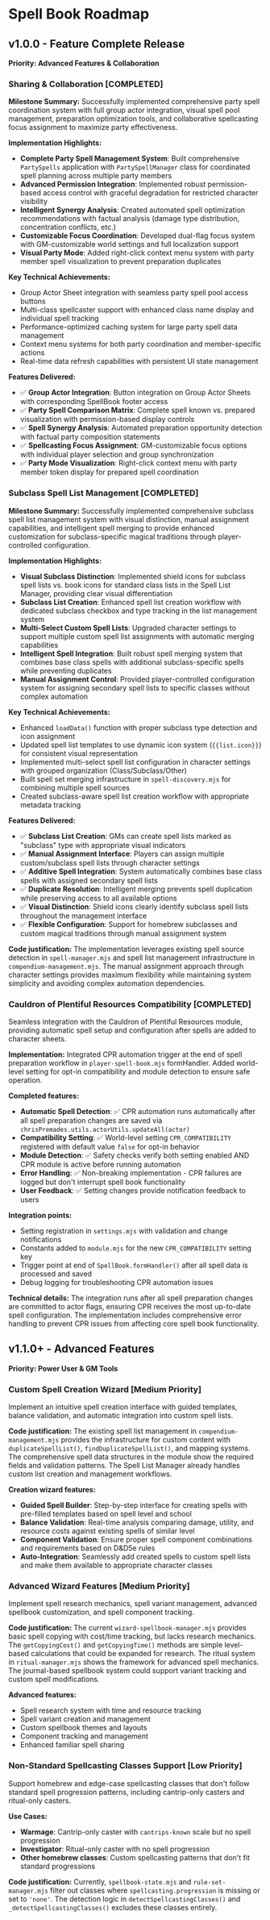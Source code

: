 # Spell Book Roadmap

## v1.0.0 - Feature Complete Release

**Priority: Advanced Features & Collaboration**

### **Sharing & Collaboration [COMPLETED]**

**Milestone Summary:** Successfully implemented comprehensive party spell coordination system with full group actor integration, visual spell pool management, preparation optimization tools, and collaborative spellcasting focus assignment to maximize party effectiveness.

**Implementation Highlights:**

- **Complete Party Spell Management System**: Built comprehensive `PartySpells` application with `PartySpellManager` class for coordinated spell planning across multiple party members
- **Advanced Permission Integration**: Implemented robust permission-based access control with graceful degradation for restricted character visibility
- **Intelligent Synergy Analysis**: Created automated spell optimization recommendations with factual analysis (damage type distribution, concentration conflicts, etc.)
- **Customizable Focus Coordination**: Developed dual-flag focus system with GM-customizable world settings and full localization support
- **Visual Party Mode**: Added right-click context menu system with party member spell visualization to prevent preparation duplicates

**Key Technical Achievements:**

- Group Actor Sheet integration with seamless party spell pool access buttons
- Multi-class spellcaster support with enhanced class name display and individual spell tracking
- Performance-optimized caching system for large party spell data management
- Context menu systems for both party coordination and member-specific actions
- Real-time data refresh capabilities with persistent UI state management

**Features Delivered:**

- ✅ **Group Actor Integration**: Button integration on Group Actor Sheets with corresponding SpellBook footer access
- ✅ **Party Spell Comparison Matrix**: Complete spell known vs. prepared visualization with permission-based display controls
- ✅ **Spell Synergy Analysis**: Automated preparation opportunity detection with factual party composition statements
- ✅ **Spellcasting Focus Assignment**: GM-customizable focus options with individual player selection and group synchronization
- ✅ **Party Mode Visualization**: Right-click context menu with party member token display for prepared spell coordination

### **Subclass Spell List Management [COMPLETED]**

**Milestone Summary:** Successfully implemented comprehensive subclass spell list management system with visual distinction, manual assignment capabilities, and intelligent spell merging to provide enhanced customization for subclass-specific magical traditions through player-controlled configuration.

**Implementation Highlights:**

- **Visual Subclass Distinction**: Implemented shield icons for subclass spell lists vs. book icons for standard class lists in the Spell List Manager, providing clear visual differentiation
- **Subclass List Creation**: Enhanced spell list creation workflow with dedicated subclass checkbox and type tracking in the list management system
- **Multi-Select Custom Spell Lists**: Upgraded character settings to support multiple custom spell list assignments with automatic merging capabilities
- **Intelligent Spell Integration**: Built robust spell merging system that combines base class spells with additional subclass-specific spells while preventing duplicates
- **Manual Assignment Control**: Provided player-controlled configuration system for assigning secondary spell lists to specific classes without complex automation

**Key Technical Achievements:**

- Enhanced `loadData()` function with proper subclass type detection and icon assignment
- Updated spell list templates to use dynamic icon system (`{{list.icon}}`) for consistent visual representation
- Implemented multi-select spell list configuration in character settings with grouped organization (Class/Subclass/Other)
- Built spell set merging infrastructure in `spell-discovery.mjs` for combining multiple spell sources
- Created subclass-aware spell list creation workflow with appropriate metadata tracking

**Features Delivered:**

- ✅ **Subclass List Creation**: GMs can create spell lists marked as "subclass" type with appropriate visual indicators
- ✅ **Manual Assignment Interface**: Players can assign multiple custom/subclass spell lists through character settings
- ✅ **Additive Spell Integration**: System automatically combines base class spells with assigned secondary spell lists
- ✅ **Duplicate Resolution**: Intelligent merging prevents spell duplication while preserving access to all available options
- ✅ **Visual Distinction**: Shield icons clearly identify subclass spell lists throughout the management interface
- ✅ **Flexible Configuration**: Support for homebrew subclasses and custom magical traditions through manual assignment system

**Code justification:** The implementation leverages existing spell source detection in `spell-manager.mjs` and spell list management infrastructure in `compendium-management.mjs`. The manual assignment approach through character settings provides maximum flexibility while maintaining system simplicity and avoiding complex automation dependencies.

### **Cauldron of Plentiful Resources Compatibility [COMPLETED]**

Seamless integration with the Cauldron of Plentiful Resources module, providing automatic spell setup and configuration after spells are added to character sheets.

**Implementation:** Integrated CPR automation trigger at the end of spell preparation workflow in `player-spell-book.mjs` formHandler. Added world-level setting for opt-in compatibility and module detection to ensure safe operation.

**Completed features:**

- **Automatic Spell Detection**: ✅ CPR automation runs automatically after all spell preparation changes are saved via `chrisPremades.utils.actorUtils.updateAll(actor)`
- **Compatibility Setting**: ✅ World-level setting `CPR_COMPATIBILITY` registered with default value `false` for opt-in behavior
- **Module Detection**: ✅ Safety checks verify both setting enabled AND CPR module is active before running automation
- **Error Handling**: ✅ Non-breaking implementation - CPR failures are logged but don't interrupt spell book functionality
- **User Feedback**: ✅ Setting changes provide notification feedback to users

**Integration points:**

- Setting registration in `settings.mjs` with validation and change notifications
- Constants added to `module.mjs` for the new `CPR_COMPATIBILITY` setting key
- Trigger point at end of `SpellBook.formHandler()` after all spell data is processed and saved
- Debug logging for troubleshooting CPR automation issues

**Technical details:** The integration runs after all spell preparation changes are committed to actor flags, ensuring CPR receives the most up-to-date spell configuration. The implementation includes comprehensive error handling to prevent CPR issues from affecting core spell book functionality.

## v1.1.0+ - Advanced Features

**Priority: Power User & GM Tools**

### **Custom Spell Creation Wizard [Medium Priority]**

Implement an intuitive spell creation interface with guided templates, balance validation, and automatic integration into custom spell lists.

**Code justification:** The existing spell list management in `compendium-management.mjs` provides the infrastructure for custom content with `duplicateSpellList()`, `findDuplicateSpellList()`, and mapping systems. The comprehensive spell data structures in the module show the required fields and validation patterns. The Spell List Manager already handles custom list creation and management workflows.

**Creation wizard features:**

- **Guided Spell Builder**: Step-by-step interface for creating spells with pre-filled templates based on spell level and school
- **Balance Validation**: Real-time analysis comparing damage, utility, and resource costs against existing spells of similar level
- **Component Validation**: Ensure proper spell component combinations and requirements based on D&D5e rules
- **Auto-Integration**: Seamlessly add created spells to custom spell lists and make them available to appropriate character classes

### **Advanced Wizard Features [Medium Priority]**

Implement spell research mechanics, spell variant management, advanced spellbook customization, and spell component tracking.

**Code justification:** The current `wizard-spellbook-manager.mjs` provides basic spell copying with cost/time tracking, but lacks research mechanics. The `getCopyingCost()` and `getCopyingTime()` methods are simple level-based calculations that could be expanded for research. The ritual system in `ritual-manager.mjs` shows the framework for advanced spell mechanics. The journal-based spellbook system could support variant tracking and custom spell modifications.

**Advanced features:**

- Spell research system with time and resource tracking
- Spell variant creation and management
- Custom spellbook themes and layouts
- Component tracking and management
- Enhanced familiar spell sharing

### **Non-Standard Spellcasting Classes Support [Low Priority]**

Support homebrew and edge-case spellcasting classes that don't follow standard spell progression patterns, including cantrip-only casters and ritual-only casters.

**Use Cases:**

- **Warmage**: Cantrip-only caster with `cantrips-known` scale but no spell progression
- **Investigator**: Ritual-only caster with no spell progression
- **Other homebrew classes**: Custom spellcasting patterns that don't fit standard progressions

**Code justification:** Currently, `spellbook-state.mjs` and `rule-set-manager.mjs` filter out classes where `spellcasting.progression` is missing or set to `'none'`. The detection logic in `detectSpellcastingClasses()` and `_detectSpellcastingClasses()` excludes these classes entirely.
